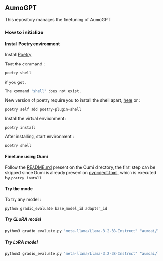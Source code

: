 ## AumoGPT

This repository manages the finetuning of AumoGPT

### How to initialize

#### Install Poetry environment

Install [Poetry](https://python-poetry.org/docs/#installing-with-the-official-installer) 

Test the command :
```bash
poetry shell
```

if you get :
```bash
The command "shell" does not exist. 
```

New version of poetry require you to install the shell apart, [here](https://github.com/python-poetry/poetry-plugin-shell) or : 
```bash
poetry self add poetry-plugin-shell
```

Install the virtual environment :
```bash
poetry install
```

After installing, start environment :
```bash
poetry shell
```

#### Finetune using Oumi

Follow the [README.md](https://github.com/GuilhermeAumo/aumogpt-ufes/blob/main/oumi/readme.md) present on the Oumi directory, the first step can be skipped since Oumi is already present on [pyproject.toml](https://github.com/GuilhermeAumo/aumogpt-ufes/blob/main/pyproject.toml), which is executed by `poetry install`.

#### Try the model 

To try any model :

```bash
python gradio_evaluate base_model_id adapter_id
```

##### Try QLoRA model

```bash
python3 gradio_evaluate.py "meta-llama/Llama-3.2-3B-Instruct" "aumoai/llama3.2-3B-qlora-oumi-aumogpt-adapter"
```

##### Try LoRA model

```bash
python3 gradio_evaluate.py "meta-llama/Llama-3.2-3B-Instruct" "aumoai/llama3.2-3B-lora-oumi-aumogpt-adapter"
```

